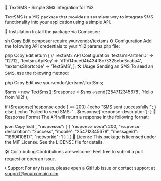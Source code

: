 📩 TextSMS - Simple SMS Integration for Yii2



TextSMS is a Yii2 package that provides a seamless way to integrate SMS functionality into your application using a simple API.

🚀 Installation
Install the package via Composer:

sh
Copy
Edit
composer require yourvendor/textsms
⚙️ Configuration
Add the following API credentials to your Yii2 params.php file:

php
Copy
Edit
return [
    // TextSMS API Configuration
    'textsmsPartnerID' => '12712',
    'textsmsApiKey' => 'd1fd14bce04b434f8c78325ebd8caba4',
    'textsmsShortcode' => 'TextSMS',
];
🛠 Usage
Sending an SMS
To send an SMS, use the following method:

php
Copy
Edit
use yourvendor\textsms\TextSms;

$sms = new TextSms();
$response = $sms->send('254712345678', 'Hello from Yii2!');

if ($response['response-code'] == 200) {
    echo "SMS sent successfully!";
} else {
    echo "Failed to send SMS: " . $response['response-description'];
}
🔄 Response Format
The API will return a response in the following format:

json
Copy
Edit
{
  "responses": [
    {
      "response-code": 200,
      "response-description": "Success",
      "mobile": "254712345678",
      "messageid": "1869610817",
      "networkid": 1
    }
  ]
}
📜 License
This package is licensed under the MIT License. See the LICENSE file for details.

🛠 Contributing
Contributions are welcome! Feel free to submit a pull request or open an issue.

📞 Support
For any issues, please open a GitHub issue or contact support at support@yourdomain.com.